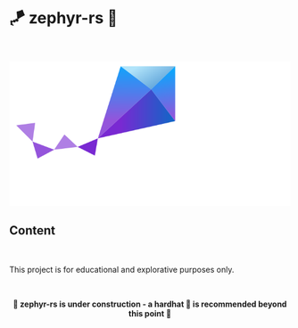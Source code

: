 # 🪁 zephyr-rs 🦀

<br>

<p align="center">
    <img src="./zephyr.svg">
</p>

## Content

<br>

This project is for educational and explorative purposes only.

<br>

<p align="center">
<b>🚧 zephyr-rs is under construction - a hardhat 👷 is recommended beyond this point 🚧</b>
</p>